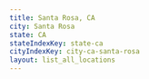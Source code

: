 ```yaml
---
title: Santa Rosa, CA
city: Santa Rosa
state: CA
stateIndexKey: state-ca
cityIndexKey: city-ca-santa-rosa
layout: list_all_locations
---
```

